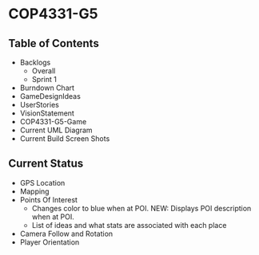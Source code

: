 # COP4331-G5
Table of Contents
---------------------

- Backlogs
  - Overall 
  - Sprint 1 
- Burndown Chart
- GameDesignIdeas
- UserStories
- VisionStatement
- COP4331-G5-Game
- Current UML Diagram
- Current Build Screen Shots

Current Status
---------------

- GPS Location 
- Mapping
- Points Of Interest
  - Changes color to blue when at POI. NEW: Displays POI description when at POI.
  - List of ideas and what stats are associated with each place
- Camera Follow and Rotation
- Player Orientation

